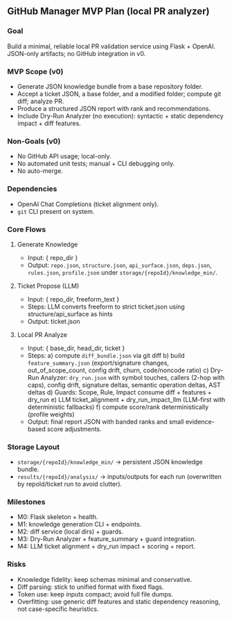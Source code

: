 ## GitHub Manager MVP Plan (local PR analyzer)

### Goal
Build a minimal, reliable local PR validation service using Flask + OpenAI. JSON-only artifacts; no GitHub integration in v0.

### MVP Scope (v0)
- Generate JSON knowledge bundle from a base repository folder.
- Accept a ticket JSON, a base folder, and a modified folder; compute git diff; analyze PR.
- Produce a structured JSON report with rank and recommendations.
- Include Dry-Run Analyzer (no execution): syntactic + static dependency impact + diff features.

### Non-Goals (v0)
- No GitHub API usage; local-only.
- No automated unit tests; manual + CLI debugging only.
- No auto-merge.

### Dependencies
- OpenAI Chat Completions (ticket alignment only).
- `git` CLI present on system.

### Core Flows
1) Generate Knowledge
   - Input: { repo_dir }
   - Output: `repo.json`, `structure.json`, `api_surface.json`, `deps.json`, `rules.json`, `profile.json` under `storage/{repoId}/knowledge_min/`.

2) Ticket Propose (LLM)
   - Input: { repo_dir, freeform_text }
   - Steps: LLM converts freeform to strict ticket.json using structure/api_surface as hints
   - Output: ticket.json

3) Local PR Analyze
   - Input: { base_dir, head_dir, ticket }
   - Steps:
     a) compute `diff_bundle.json` via git diff
     b) build `feature_summary.json` (export/signature changes, out_of_scope_count, config drift, churn, code/noncode ratio)
     c) Dry-Run Analyzer: `dry_run.json` with symbol touches, callers (2-hop with caps), config drift, signature deltas, semantic operation deltas, AST deltas
     d) Guards: Scope, Rule, Impact consume diff + features + dry_run
     e) LLM ticket_alignment + dry_run_impact_llm (LLM-first with deterministic fallbacks)
     f) compute score/rank deterministically (profile weights)
   - Output: final report JSON with banded ranks and small evidence-based score adjustments.

### Storage Layout
- `storage/{repoId}/knowledge_min/` → persistent JSON knowledge bundle.
- `results/{repoId}/analysis/` → inputs/outputs for each run (overwritten by repoId/ticket run to avoid clutter).

### Milestones
- M0: Flask skeleton + health.
- M1: knowledge generation CLI + endpoints.
- M2: diff service (local dirs) + guards.
- M3: Dry-Run Analyzer + feature_summary + guard integration.
- M4: LLM ticket alignment + dry_run impact + scoring + report.

### Risks
- Knowledge fidelity: keep schemas minimal and conservative.
- Diff parsing: stick to unified format with fixed flags.
- Token use: keep inputs compact; avoid full file dumps.
- Overfitting: use generic diff features and static dependency reasoning, not case-specific heuristics.